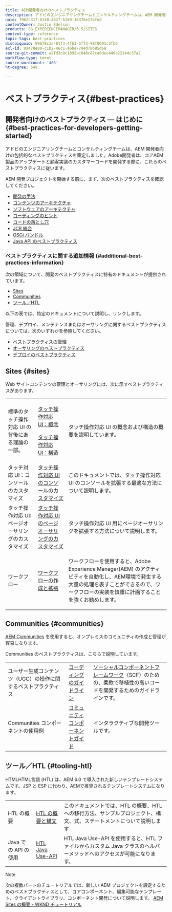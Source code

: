 ```yaml
---
title: AEM開発者向けのベストプラクティス
description: アドビのエンジニアリングチームとコンサルティングチームは、AEM 開発者向けの包括的なベストプラクティスを策定しました。
uuid: f962c31f-8140-482f-b189-16376e23bfed
contentOwner: Justin Edelson
products: SG_EXPERIENCEMANAGER/6.5/SITES
content-type: reference
topic-tags: best-practices
discoiquuid: 99678c1a-81f3-4fb3-bf73-98f0691c3fb6
exl-id: 0a478e80-c1b2-46c1-a6be-794d78b85d69
source-git-commit: a2fd3c0c1892ac648c87ca0dec440e22144c37a2
workflow-type: tm+mt
source-wordcount: '466'
ht-degree: 54%

---
```


# ベストプラクティス{#best-practices}

## 開発者向けのベストプラクティス — はじめに {#best-practices-for-developers-getting-started}

アドビのエンジニアリングチームとコンサルティングチームは、AEM 開発者向けの包括的なベストプラクティスを策定しました。Adobe開発者は、コアAEM製品のアップデートと顧客実装のカスタマーコードを開発する際に、これらのベストプラクティスに従います。

AEM 開発プロジェクトを開始する前に、まず、次のベストプラクティスを確認してください。

* [開発の手法](/help/sites-developing/development-practices.md)
* [コンテンツのアーキテクチャ](/help/sites-developing/content-architecture.md)
* [ソフトウェアのアーキテクチャ](/help/sites-developing/software-architecture.md)
* [コーディングのヒント](/help/sites-developing/coding-tips.md)
* [コードの落とし穴](/help/sites-developing/code-pitfalls.md)
* [JCR 統合](/help/sites-developing/jcr-integration.md)
* [OSGi バンドル](/help/sites-developing/osgi-bundles.md)
* [Java API のベストプラクティス](https://experienceleague.adobe.com/docs/experience-manager-learn/foundation/development/understand-java-api-best-practices.html?lang=ja)

### ベストプラクティスに関する追加情報 {#additional-best-practices-information}

次の領域について、開発のベストプラクティスに特有のドキュメントが提供されています。

* [Sites](#sites)
* [Communities](/help/sites-developing/best-practices.md#communities)
* [ツール／HTL](/help/sites-developing/best-practices.md#tooling-htl)

以下の表では、特定のドキュメントについて説明し、リンクします。

管理、デプロイ、メンテナンスまたはオーサリングに関するベストプラクティスについては、次のいずれかを参照してください。

* [ベストプラクティスの管理](/help/sites-administering/administer-best-practices.md)
* [オーサリングのベストプラクティス](/help/sites-authoring/best-practices.md)
* [デプロイのベストプラクティス](/help/sites-deploying/best-practices.md)

## Sites {#sites}

Web サイトコンテンツの管理とオーサリングには、次に示すベストプラクティスがあります。

<table>
 <tbody>
  <tr>
   <td>標準のタッチ操作対応 UI の背後にある理論の一部。</td>
   <td><p><a href="/help/sites-developing/touch-ui-concepts.md">タッチ操作対応 UI：概念</a></p> <p><a href="/help/sites-developing/touch-ui-structure.md">タッチ操作対応 UI：構造</a></p> </td>
   <td>タッチ操作対応 UI の概念および構造の概要を説明しています。</td>
  </tr>
  <tr>
   <td>タッチ対応 UI：コンソールのカスタマイズ </td>
   <td><a href="/help/sites-developing/customizing-consoles-touch.md">タッチ操作対応 UI のコンソールのカスタマイズ</a></td>
   <td>このドキュメントでは、タッチ操作対応 UI のコンソールを拡張する最適な方法について説明します。</td>
  </tr>
  <tr>
   <td>タッチ操作対応 UI:ページオーサリングのカスタマイズ</td>
   <td><a href="/help/sites-developing/customizing-page-authoring-touch.md">タッチ操作対応 UI のページオーサリングのカスタマイズ</a></td>
   <td>タッチ操作対応 UI 用にページオーサリングを拡張する方法について説明します。</td>
  </tr>
  <tr>
   <td>ワークフロー</td>
   <td><a href="/help/sites-developing/workflows-best-practices.md">ワークフローの作成と拡張</a></td>
   <td><p>ワークフローを使用すると、Adobe Experience Manager(AEM) のアクティビティを自動化し、AEM環境で発生する大量の処理を表すことができるので、ワークフローの実装を慎重に計画することを強くお勧めします。</p> </td>
  </tr>
 </tbody>
</table>

## Communities {#communities}

[AEM Communities](/help/communities/overview.md) を使用すると、オンプレミスのコミュニティの作成と管理が容易になります。

Communities のベストプラクティスは、こちらで説明しています。

|  |  |  |
|---|---|---|
| ユーザー生成コンテンツ（UGC）の操作に関するベストプラクティス | [コーディングのガイドライン](/help/communities/code-guide.md) | [ソーシャルコンポーネントフレームワーク](/help/communities/scf.md)（SCF）のための、柔軟で移植性の高いコードを開発するためのガイドラインです。 |
| Communities コンポーネントの使用例 | [コミュニティコンポーネントガイド](/help/communities/components-guide.md) | インタラクティブな開発ツールです。 |

## ツール／HTL {#tooling-htl}

HTMLHTML言語 (HTL) は、AEM 6.0 で導入された新しいテンプレートシステムです。JSP と ESP に代わり、AEMで推奨されるテンプレートシステムになります。

|  |  |  |
|---|---|---|
| HTL の概要 | [HTL の概要と構文](https://experienceleague.adobe.com/docs/experience-manager-htl/content/overview.html?lang=ja) | このドキュメントでは、HTL の概要、HTL への移行方法、サンプルプロジェクト、構文、式、ステートメントについて説明します |
| Java での API の使用 | [HTL Java Use-API](https://helpx.adobe.com/jp/experience-manager/htl/using/use-api.html) | HTL Java Use-API を使用すると、HTL ファイルからカスタム Java クラスのヘルパーメソッドへのアクセスが可能になります。 |

>[!NOTE]
>
>次の複数パートのチュートリアルでは、新しい AEM プロジェクトを設定するためのベストプラクティスとして、コアコンポーネント、編集可能なテンプレート、クライアントライブラリ、コンポーネント開発について説明します。
>[AEM Sites の概要 - WKND チュートリアル](https://helpx.adobe.com/experience-manager/kt/sites/using/getting-started-wknd-tutorial-develop.html)
